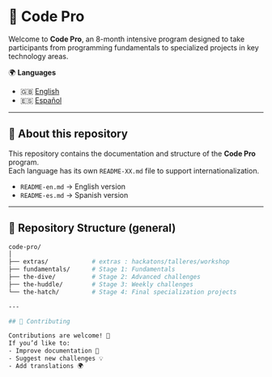 # 🚀 Code Pro

Welcome to **Code Pro**, an 8-month intensive program designed to take participants from programming fundamentals to specialized projects in key technology areas.  

🌍 **Languages**  
- 🇬🇧 [English](README-en.md)  
- 🇪🇸 [Español](README-es.md)  

---

## 📌 About this repository
This repository contains the documentation and structure of the **Code Pro** program.  
Each language has its own `README-XX.md` file to support internationalization.  

- `README-en.md` → English version  
- `README-es.md` → Spanish version  

---

## 📂 Repository Structure (general)
```bash
code-pro/
│
├── extras/            # extras : hackatons/talleres/workshop
├── fundamentals/      # Stage 1: Fundamentals
├── the-dive/          # Stage 2: Advanced challenges
├── the-huddle/        # Stage 3: Weekly challenges
└── the-hatch/         # Stage 4: Final specialization projects

---

## 🤝 Contributing

Contributions are welcome! 🎉  
If you’d like to:  
- Improve documentation 📖  
- Suggest new challenges 💡  
- Add translations 🌍  